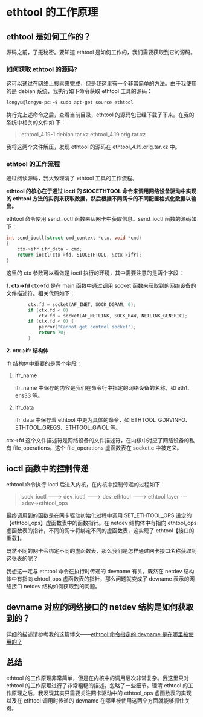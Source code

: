 # ethtool 的工作原理
## ethtool 是如何工作的？
源码之前，了无秘密。要知道 ethtool 是如何工作的，我们需要获取到它的源码。

### 如何获取 ethtool 的源码?
这可以通过在网络上搜索来完成，但是我这里有一个非常简单的方法。由于我使用的是 debian 系统，我执行如下命令获取 ethtool 工具的源码：

```bash
longyu@longyu-pc:~$ sudo apt-get source ethtool
```
执行完上述命令之后，查看当前目录，ethtool 的源码包已经下载了下来。在我的系统中相关的文件如
下：

>ethtool_4.19-1.debian.tar.xz
> ethtool_4.19.orig.tar.xz

我将这两个文件解压，发现 ethtool 的源码在 ethtool_4.19.orig.tar.xz 中。

### ethtool 的工作流程
通过阅读源码，我大致理清了 ethtool 工具的工作流程。

**ethtool 的核心在于通过 ioctl 的 SIOCETHTOOL 命令来调用网络设备驱动中实现的 ethtool 方法的实例来获取数据，然后根据不同网卡的不同配置格式化数据以输出。**

ethtool 命令使用 send_ioctl 函数来从网卡中获取信息。send_ioctl 函数的源码如下：

```c
int send_ioctl(struct cmd_context *ctx, void *cmd)
{
	ctx->ifr.ifr_data = cmd;
	return ioctl(ctx->fd, SIOCETHTOOL, &ctx->ifr);
}
```

这里的 ctx 参数可以看做是 ioctl 执行的环境，其中需要注意的是两个字段：

**1. ctx->fd**
	ctx->fd 是在 main 函数中通过调用 socket 函数来获取到的网络设备的文件描述符。相关代码如下：


```c
		ctx.fd = socket(AF_INET, SOCK_DGRAM, 0);
		if (ctx.fd < 0)
			ctx.fd = socket(AF_NETLINK, SOCK_RAW, NETLINK_GENERIC);
		if (ctx.fd < 0) {
			perror("Cannot get control socket");
			return 70;
		}
```
**2. ctx->ifr 结构体**

ifr 结构体中重要的是两个字段：

1. ifr_name 
    
   ifr_name 中保存的内容是我们在命令行中指定的网络设备的名称，如 eth1、ens33 等。
    
2. ifr_data 

   ifr_data 中保存着 ethtool 中更为具体的命令，如 ETHTOOL_GDRVINFO、ETHTOOL_GREGS、ETHTOOL_GWOL 等。


ctx->fd 这个文件描述符是网络设备的文件描述符，在内核中对应了网络设备的私有 file_operations。这个 file_operations 虚函数表在 socket.c 中被定义。

## ioctl 函数中的控制传递
ethtool 命令执行 ioctl 后进入内核，在内核中控制传递的过程如下：

>sock_ioctl ---> dev_ioctl ---> dev_ethtool ---> ethtool layer --->dev->ethtool_ops

最终调用到的函数是在网卡驱动初始化过程中调用 SET_ETHTOOL_OPS 设定的【ethtool_ops】虚函数表中的函数指针。在 netdev 结构体中有指向 ethtool_ops 虚函数表的指针，不同的网卡将绑定不同的虚函数表，这实现了 ethtool【接口的重载】。

既然不同的网卡会绑定不同的虚函数表，那么我们是怎样通过网卡接口名称获取到这张表的呢？

我想这一定与 ethtool 命令在执行时传递的 devname 有关。既然在 netdev 结构体中有指向 ehtool_ops 虚函数表的指针，那么问题就变成了 devname 表示的网络接口 netdev 结构如何获取到的问题。
## devname 对应的网络接口的 netdev 结构是如何获取到的？
详细的描述请参考我的这篇博文——[ethtool 命令指定的 devname 是在哪里被使用的？](https://blog.csdn.net/Longyu_wlz/article/details/103249749)

## 总结
ethtool 的工作原理非常简单，但是在内核中的调用层次非常复杂。我这里只对 ethtool 的工作原理进行了非常粗糙的描述，忽略了一些细节。理清 ethtool 的工作原理之后，我发现其实只需要关注网卡驱动中的 ethtool_ops 虚函数表的实现以及在 ethtool 调用时传递的 devname 在哪里被使用这两个方面就能够抓住关键。

